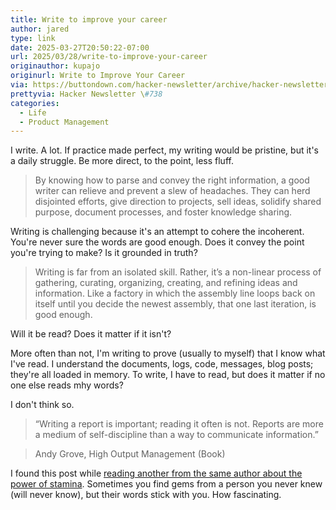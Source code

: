 ```yaml
---
title: Write to improve your career
author: jared
type: link
date: 2025-03-27T20:50:22-07:00
url: 2025/03/28/write-to-improve-your-career
originauthor: kupajo
originurl: Write to Improve Your Career
via: https://buttondown.com/hacker-newsletter/archive/hacker-newsletter-738/
prettyvia: Hacker Newsletter \#738
categories: 
  - Life
  - Product Management
---
```


I write. A lot. If practice made perfect, my writing would be pristine, but it's a daily struggle. Be more direct, to the point, less fluff.

> By knowing how to parse and convey the right information, a good writer can relieve and prevent a slew of headaches. They can herd disjointed efforts, give direction to projects, sell ideas, solidify shared purpose, document processes, and foster knowledge sharing.

Writing is challenging because it's an attempt to cohere the incoherent. You're never sure the words are good enough. Does it convey the point you're trying to make? Is it grounded in truth?

<!--more-->

> Writing is far from an isolated skill. Rather, it’s a non-linear process of gathering, curating, organizing, creating, and refining ideas and information. Like a factory in which the assembly line loops back on itself until you decide the newest assembly, that one last iteration, is good enough.

Will it be read? Does it matter if it isn't?

More often than not, I'm writing to prove (usually to myself) that I know what I've read. I understand the documents, logs, code, messages, blog posts; they're all loaded in memory. To write, I have to read, but does it matter if no one else reads mhy words?

I don't think so. 

>“Writing a report is important; reading it often is not. Reports are more a medium of self-discipline than a way to communicate information.”

> Andy Grove, High Output Management (Book)

I found this post while [reading another from the same author about the power of stamina](https://kupajo.com/stamina-is-a-quiet-advantage/). Sometimes you find gems from a person you never knew (will never know), but their words stick with you. How fascinating.  